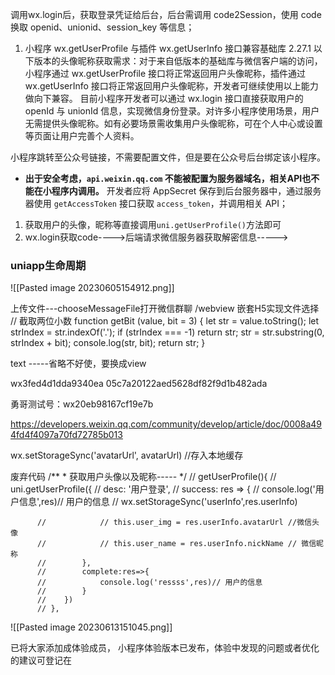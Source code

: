 调用wx.login后，获取登录凭证给后台，后台需调用 code2Session，使用 code 换取 openid、unionid、session_key 等信息；
1. 小程序 wx.getUserProfile 与插件 wx.getUserInfo 接口兼容基础库 2.27.1 以下版本的头像昵称获取需求：对于来自低版本的基础库与微信客户端的访问，小程序通过 wx.getUserProfile 接口将正常返回用户头像昵称，插件通过 wx.getUserInfo 接口将正常返回用户头像昵称，开发者可继续使用以上能力做向下兼容。
目前小程序开发者可以通过 wx.login 接口直接获取用户的 openId 与 unionId 信息，实现微信身份登录。对许多小程序使用场景，用户无需提供头像昵称。如有必要场景需收集用户头像昵称，可在个人中心或设置等页面让用户完善个人资料。

小程序跳转至公众号链接，不需要配置文件，但是要在公众号后台绑定该小程序。

- **出于安全考虑，`api.weixin.qq.com` 不能被配置为服务器域名，相关API也不能在小程序内调用。** 开发者应将 AppSecret 保存到后台服务器中，通过服务器使用 `getAccessToken` 接口获取 `access_token`，并调用相关 API；

1. 获取用户的头像，昵称等直接调用`uni.getUserProfile()`方法即可
2. wx.login获取code---->后端请求微信服务器获取解密信息----->


### uniapp生命周期
![[Pasted image 20230605154912.png]]


上传文件---chooseMessageFile打开微信群聊  /webview 嵌套H5实现文件选择
// 截取两位小数
	function getBit (value, bit = 3) {
	  let str = value.toString();
	  let strIndex = str.indexOf('.');
	  if (strIndex === -1) return str;
	  str = str.substring(0, strIndex + bit);
	  console.log(str, bit);
	  return str;
	}



text -----省略不好使，要换成view

wx3fed4d1dda9340ea
05c7a20122aed5628df82f9d1b482ada



勇哥测试号：wx20eb98167cf19e7b

https://developers.weixin.qq.com/community/develop/article/doc/0008a494fd4f4097a70fd72785b013

wx.setStorageSync('avatarUrl', avatarUrl) //存入本地缓存



废弃代码
		  /**
		   * 获取用户头像以及昵称-----
		   */
		  // getUserProfile(){
		  // 	uni.getUserProfile({
		  // 		desc: '用户登录',
		  // 		success: res => {
		  // 			console.log('用户信息',res)// 用户的信息
				// 	 wx.setStorageSync('userInfo',res.userInfo)
					
		  // 			// this.user_img = res.userInfo.avatarUrl //微信头像
		  // 			// this.user_name = res.userInfo.nickName // 微信昵称
		  // 		},
		  // 		complete:res=>{
		  // 			console.log('ressss',res)// 用户的信息
		  // 		}
		  // 	})
		  // },


![[Pasted image 20230613151045.png]]




已将大家添加成体验成员，
小程序体验版本已发布，体验中发现的问题或者优化的建议可登记在